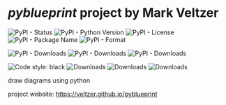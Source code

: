 

# *pyblueprint* project by Mark Veltzer

![PyPI - Status](https://img.shields.io/pypi/status/pyblueprint)
![PyPI - Python Version](https://img.shields.io/pypi/pyversions/pyblueprint)
![PyPI - License](https://img.shields.io/pypi/l/pyblueprint)
![PyPI - Package Name](https://img.shields.io/pypi/v/pyblueprint)
![PyPI - Format](https://img.shields.io/pypi/format/pyblueprint)

![PyPI - Downloads](https://img.shields.io/pypi/dd/pyblueprint)
![PyPI - Downloads](https://img.shields.io/pypi/dw/pyblueprint)
![PyPI - Downloads](https://img.shields.io/pypi/dm/pyblueprint)

![Code style: black](https://img.shields.io/badge/code%20style-black-000000.svg)
![Downloads](https://pepy.tech/badge/pyblueprint)
![Downloads](https://pepy.tech/badge/pyblueprint/month)
![Downloads](https://pepy.tech/badge/pyblueprint/week)

draw diagrams using python

project website: https://veltzer.github.io/pyblueprint

